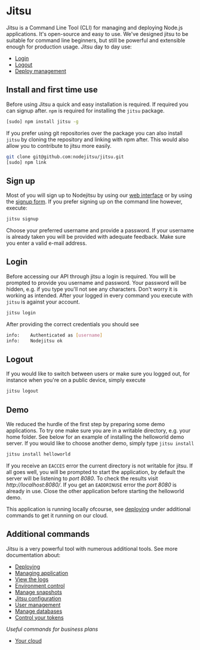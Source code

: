 # Jitsu

Jitsu is a Command Line Tool (CLI) for managing and deploying Node.js
applications. It's open-source and easy to use. We've designed jitsu to
be suitable for command line beginners, but still be powerful and
extensible enough for production usage. Jitsu day to day use:

* [Login](#login)
* [Logout](#logout)
* [Deploy management](#additional-commands)

## Install and first time use

Before using Jitsu a quick and easy installation is required. If required you
can signup after. `npm` is required for installing the `jitsu` package.

```bash
[sudo] npm install jitsu -g
```

If you prefer using git repositories over the package you can also install
`jitsu` by cloning the repository and linking with npm after. This would also
allow you to contribute to jitsu more easily.

```bash
git clone git@github.com:nodejitsu/jitsu.git
[sudo] npm link
```

## Sign up
Most of you will sign up to Nodejitsu by using our [web interface][webops] or
by using the [signup form][signup]. If you prefer signing up on the command
line however, execute:

```bash
jitsu signup
```

Choose your preferred username and provide a password. If your username is
already taken you will be provided with adequate feedback. Make sure you enter a
valid e-mail address.

## Login

Before accessing our API through jitsu a login is required. You will be prompted
to provide you username and password. Your password will be hidden, e.g. if you
type you'll not see any characters. Don't worry it is working as intended. After
your logged in every command you execute with `jitsu` is against your account.

```bash
jitsu login
```

After providing the correct credentials you should see

```bash
info:    Authenticated as [username]
info:    Nodejitsu ok
```

## Logout

If you would like to switch between users or make sure you logged out, for
instance when you're on a public device, simply execute

```bash
jitsu logout
```

## Demo

We reduced the hurdle of the first step by preparing some demo applications.
To try one make sure you are in a writable directory, e.g. your home folder.
See below for an example of installing the helloworld demo server. If you would
like to choose another demo, simply type `jitsu install`

```bash
jitsu install helloworld
```

If you receive an `EACCES` error the current directory is not writable for
jitsu. If all goes well, you will be prompted to start the application, by
default the server will be listening to *port 8080*. To check the results
visit *http://localhost:8080/*. If you get an `EADDRINUSE` error the *port 8080*
is already in use. Close the other application before starting the helloworld
demo.

This application is running locally ofcourse, see [deploying][deploy] under
additional commands to get it running on our cloud.

## Additional commands

Jitsu is a very powerful tool with numerous additional tools. See more
documentation about:

* [Deploying][deploy]
* [Managing application](/jitsu/apps/)
* [View the logs](/jitsu/logs/)
* [Environment control](/jitsu/env/)
* [Manage snapshots](/jitsu/snapshots/)
* [Jitsu configuration](/jitsu/conf/)
* [User management](/jitsu/user/)
* [Manage databases](/jitsu/databases/)
* [Control your tokens](/jitsu/tokens/)

*Useful commands for business plans*

* [Your cloud](/jitsu/cloud/)

[deploy]: /jitsu/deploy/
[signup]: https://www.nodejitsu.com/signup/
[webops]: https://webops.nodejitsu.com/
[meta:title]: <> (Jitsu CLI)
